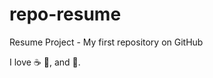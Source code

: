 # repo-resume
Resume Project - My first repository on GitHub

I love :coffee: :pizza:, and :curry:.
